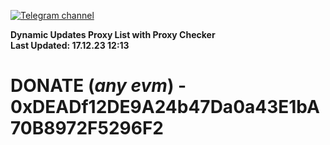 [![Telegram channel](https://img.shields.io/endpoint?url=https://runkit.io/damiankrawczyk/telegram-badge/branches/master?url=https://t.me/n4z4v0d)](https://t.me/n4z4v0d) 

**Dynamic Updates Proxy List with Proxy Checker**  
**Last Updated: 17.12.23 12:13**

# DONATE (_any evm_) - 0xDEADf12DE9A24b47Da0a43E1bA70B8972F5296F2
